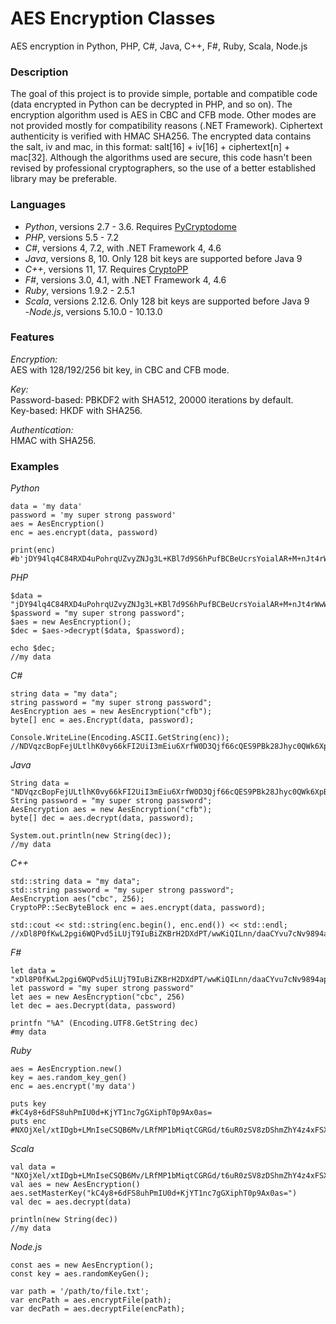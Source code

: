 # AES Encryption Classes
AES encryption in Python, PHP, C#, Java, C++, F#, Ruby, Scala, Node.js

### Description  
The goal of this project is to provide simple, portable and compatible code (data encrypted in Python can be decrypted in PHP, and so on). The encryption algorithm used is AES in CBC and CFB mode. Other modes are not provided mostly for compatibility reasons (.NET Framework). 
Ciphertext authenticity is verified with HMAC SHA256.
The encrypted data contains the salt, iv and mac, in this format: salt[16] + iv[16] + ciphertext[n] + mac[32]. 
Although the algorithms used are secure, this code hasn't been revised by professional cryptographers, so the use of a better established library may be preferable.

### Languages  
 - _Python_, versions 2.7 - 3.6. Requires [PyCryptodome](https://www.pycryptodome.org/en/latest/index.html)
 - _PHP_, versions 5.5 - 7.2
 - _C#_, versions 4, 7.2, with .NET Framework 4, 4.6
 - _Java_, versions 8, 10. Only 128 bit keys are supported before Java 9
 - _C++_, versions 11, 17. Requires [CryptoPP](https://www.cryptopp.com/)
 - _F#_, versions 3.0, 4.1, with .NET Framework 4, 4.6  
 - _Ruby_, versions 1.9.2 - 2.5.1  
 - _Scala_, versions 2.12.6. Only 128 bit keys are supported before Java 9  
 -_Node.js_, versions 5.10.0 - 10.13.0

### Features  
_Encryption:_  
AES with 128/192/256 bit key, in CBC and CFB mode.  

_Key:_  
Password-based: PBKDF2 with SHA512, 20000 iterations by default.  
Key-based: HKDF with SHA256.  

_Authentication:_  
HMAC with SHA256.

### Examples
_Python_
```
data = 'my data'
password = 'my super strong password'
aes = AesEncryption()
enc = aes.encrypt(data, password)

print(enc)
#b'jDY94lq4C84RXD4uPohrqUZvyZNJg3L+KBl7d9S6hPufBCBeUcrsYoialAR+M+nJt4rWwWvB41ScQQOrlc3OzKukLqlP0Zir/z7yaiYQwB4='
```

_PHP_
```
$data = "jDY94lq4C84RXD4uPohrqUZvyZNJg3L+KBl7d9S6hPufBCBeUcrsYoialAR+M+nJt4rWwWvB41ScQQOrlc3OzKukLqlP0Zir/z7yaiYQwB4=";
$password = "my super strong password";
$aes = new AesEncryption();
$dec = $aes->decrypt($data, $password);

echo $dec;
//my data
```

_C#_
```
string data = "my data";
string password = "my super strong password";
AesEncryption aes = new AesEncryption("cfb");
byte[] enc = aes.Encrypt(data, password);

Console.WriteLine(Encoding.ASCII.GetString(enc));
//NDVqzcBopFejULtlhK0vy66kFI2UiI3mEiu6XrfW0D3Qjf66cQES9PBk28Jhyc0QWk6XpBD4Fsth9EJStxXw7UgIerZ4OyM=
```

_Java_
```
String data = "NDVqzcBopFejULtlhK0vy66kFI2UiI3mEiu6XrfW0D3Qjf66cQES9PBk28Jhyc0QWk6XpBD4Fsth9EJStxXw7UgIerZ4OyM=";
String password = "my super strong password";
AesEncryption aes = new AesEncryption("cfb");
byte[] dec = aes.decrypt(data, password);

System.out.println(new String(dec));
//my data
```

_C++_
```
std::string data = "my data";
std::string password = "my super strong password";
AesEncryption aes("cbc", 256);
CryptoPP::SecByteBlock enc = aes.encrypt(data, password);

std::cout << std::string(enc.begin(), enc.end()) << std::endl;
//xDl8P0fKwL2pgi6WQPvd5iLUjT9IuBiZKBrH2DXdPT/wwKiQILnn/daaCYvu7cNv9894ap3HzgmgaOcIzT1TOWwUISAmMGqqOosLPl5Qu6o=
```

_F#_
```
let data = "xDl8P0fKwL2pgi6WQPvd5iLUjT9IuBiZKBrH2DXdPT/wwKiQILnn/daaCYvu7cNv9894ap3HzgmgaOcIzT1TOWwUISAmMGqqOosLPl5Qu6o="
let password = "my super strong password"
let aes = new AesEncryption("cbc", 256)
let dec = aes.Decrypt(data, password)

printfn "%A" (Encoding.UTF8.GetString dec)
#my data
```

_Ruby_  
```
aes = AesEncryption.new()
key = aes.random_key_gen()
enc = aes.encrypt('my data')

puts key
#kC4y8+6dFS8uhPmIU0d+KjYT1nc7gGXiphT0p9Ax0as=
puts enc
#NXOjXel/xtIDgb+LMnIseCSQB6Mv/LRfMP1bMiqtCGRGd/t6uR0zSV8zDShmZhY4z4xFSX/hxGwGh/jQhvMA53qBnEyhquf3b7PEhdHvMKs=
```

_Scala_  
```
val data = "NXOjXel/xtIDgb+LMnIseCSQB6Mv/LRfMP1bMiqtCGRGd/t6uR0zSV8zDShmZhY4z4xFSX/hxGwGh/jQhvMA53qBnEyhquf3b7PEhdHvMKs="
val aes = new AesEncryption()
aes.setMasterKey("kC4y8+6dFS8uhPmIU0d+KjYT1nc7gGXiphT0p9Ax0as=")
val dec = aes.decrypt(data)

println(new String(dec))
//my data
```

_Node.js_  
```
const aes = new AesEncryption();
const key = aes.randomKeyGen();

var path = '/path/to/file.txt';
var encPath = aes.encryptFile(path);
var decPath = aes.decryptFile(encPath);
```
